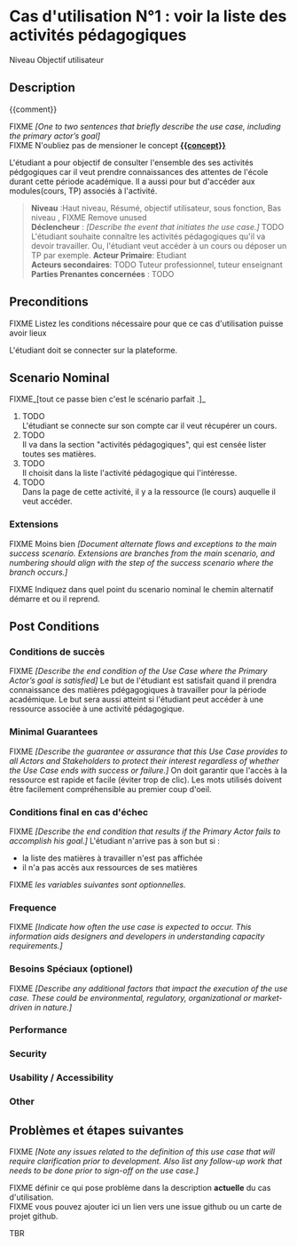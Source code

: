 


# Cas d'utilisation N°1 : voir la liste des activités pédagogiques

Niveau Objectif utilisateur

##	Description

{{comment}}

FIXME _[One to two sentences that briefly describe the use case, including the primary actor’s goal]_   
FIXME N'oubliez pas de mensioner le concept **[{{concept}}](https://github.com/PremierLangage/plconception/blob/master/conception/concept/{{concept}}.md)**  

L'étudiant a pour objectif de consulter l'ensemble des ses activités pédgogiques car il veut prendre connaissances des attentes de l'école durant cette période académique. Il a aussi pour but d'accéder aux modules(cours, TP) associés à l'activité. 

> **Niveau** :Haut niveau, Résumé, objectif utilisateur, sous fonction, Bas niveau , FIXME Remove unused   
> **Déclencheur** : _[Describe the event that initiates the use case.]_ TODO  
L'étudiant souhaite connaître les activités pédagogiques qu'il va devoir travailler.
Ou, l'étudiant veut accéder à un cours ou déposer un TP par exemple.
> **Acteur Primaire**: Etudiant   
> **Acteurs secondaires**: TODO
Tuteur professionnel, tuteur enseignant
> **Parties Prenantes concernées** : TODO   
 
 
## Preconditions

FIXME Listez les conditions nécessaire pour que ce cas d'utilisation puisse avoir lieux

L'étudiant doit se connecter sur la plateforme.

## Scenario Nominal

FIXME_[tout ce passe bien c'est le scénario parfait .]_

1.	TODO  
L'étudiant se connecte sur son compte car il veut récupérer un cours.
2.	TODO  
Il va dans la section "activités pédagogiques", qui est censée lister toutes ses matières.
3.	TODO  
Il choisit dans la liste l'activité pédagogique qui l'intéresse.
4.	TODO  
Dans la page de cette activité, il y a la ressource (le cours) auquelle il veut accéder.

###	Extensions
FIXME Moins bien _[Document alternate flows and exceptions to the main success scenario. Extensions are branches from the main scenario, and numbering should align with the step of the success scenario where the branch occurs.]_

FIXME Indiquez dans quel point du scenario nominal le chemin alternatif démarre et ou il reprend.


## Post Conditions
### Conditions de succès 
FIXME _[Describe the end condition of the Use Case where the Primary Actor’s goal is satisfied]_
Le but de l'étudiant est satisfait quand il prendra connaissance des matières pdégagogiques à travailler pour la période académique.
Le but sera aussi atteint si l'étudiant peut accéder à une ressource associée à une activité pédagogique.

### Minimal Guarantees
FIXME _[Describe the guarantee or assurance that this Use Case provides to all Actors and Stakeholders to protect their interest regardless of whether the Use Case ends with success or failure.]_
On doit garantir que l'accès à la ressource est rapide et facile (éviter trop de clic). 
Les mots utilisés doivent être facilement compréhensible au premier coup d'oeil.

### Conditions final en cas d'échec
FIXME _[Describe the end condition that results if the Primary Actor fails to accomplish his goal.]_
L'étudiant n'arrive pas à son but si :
- la liste des matières à travailler n'est pas affichée
- il n'a pas accès aux ressources de ses matières


FIXME _les variables suivantes sont optionnelles._

### Frequence
FIXME _[Indicate how often the use case is expected to occur. This information aids designers and developers in understanding capacity requirements.]_   
### Besoins Spéciaux (optionel)  
FIXME _[Describe any additional factors that impact the execution of the use case. These could be environmental, regulatory, organizational or market-driven in nature.]_  
### Performance  
###	Security  
###	Usability / Accessibility  
###	Other  

##	Problèmes et étapes suivantes  
FIXME _[Note any issues related to the definition of this use case that will require clarification prior to development. Also list any follow-up work that needs to be done prior to sign-off on the use case.]_  

FIXME définir ce qui pose problème dans la description **actuelle** du cas d'utilisation.  
FIXME vous pouvez ajouter ici un lien vers une issue github ou un carte de projet github.

TBR
